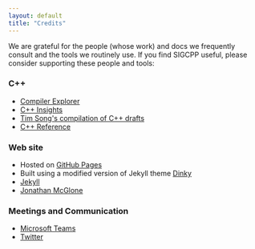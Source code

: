 ```yaml
---
layout: default
title: "Credits"
---
```


We are grateful for the people (whose work) and docs we frequently consult and the tools we routinely use. If you find SIGCPP useful, please consider supporting these people and tools:

### C++
- [Compiler Explorer](https://godbolt.org/z/CS8SRJ)
- [C++ Insights](https://cppinsights.io/s/e030183f)
- [Tim Song's compilation of C++ drafts](https://github.com/timsong-cpp/cppwp)
- [C++ Reference](https://en.cppreference.com)


### Web site
- Hosted on [GitHub Pages](https://pages.github.com)
- Built using a modified version of Jekyll theme [Dinky](https://github.com/pages-themes/dinky)
- [Jekyll](https://jekyllrb.com/docs/) 
- [Jonathan McGlone](http://jmcglone.com/guides/github-pages/)


### Meetings and Communication
- [Microsoft Teams](https://teams.microsoft.com)
- [Twitter](https://twitter.com/sigcpp)

